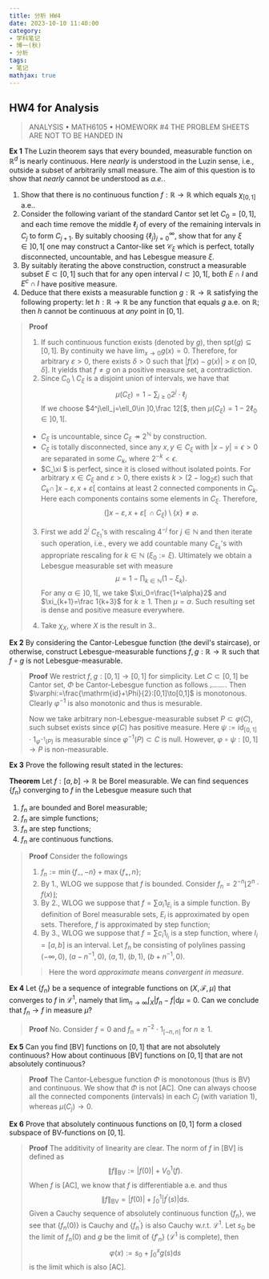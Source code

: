 ```yaml
---
title: 分析 HW4
date: 2023-10-10 11:40:00
category: 
- 学科笔记
- 博一(秋)
- 分析
tags: 
- 笔记
mathjax: true
---
```


## HW4 for Analysis

> ANALYSIS $\bullet$ MATH6105 $\bullet$ HOMEWORK \#4
> THE PROBLEM SHEETS ARE NOT TO BE HANDED IN

**Ex 1** The Luzin theorem says that every bounded, measurable function on $\mathbb R^d$ is nearly continuous. Here *nearly* is understood in the Luzin sense, i.e., outside a subset of arbitrarily small measure. The aim of this question is to show that *nearly* cannot be understood as *a.e.*. 

1. Show that there is no continuous function $f:\mathbb R\to \mathbb R$ which equals $\chi_{[0,1]}$ a.e..
2. Consider the following variant of the standard Cantor set let $C_0=[0,1]$, and each time remove the middle $\ell_j$ of every of the remaining intervals in $C_j$ to form $C_{j+1}$. By suitably choosing $\{\ell_j\}_{j=0}^\infty$, show that for any $\xi\in ]0,1[$ one may construct a Cantor-like set $\mathcal C_\xi$ which is perfect, totally disconnected, uncountable, and has Lebesgue measure $\xi$. 
3. By suitably iterating the above construction, construct a measurable subset $E\subset [0,1]$ such that for any open interval $I\subset ]0,1[$, both $E\cap I$ and $E^c\cap I$ have positive measure. 
4. Deduce that there exists a measurable function $g:\mathbb R\to \mathbb R$ satisfying the following property: let $h:\mathbb R\to \mathbb R$ be any function that equals $g$ a.e. on $\mathbb R$; then $h$ cannot be continuous at *any* point in $[0, 1]$.
> **Proof** 
> 1. If such continuous function exists (denoted by $g$), then $\mathrm{spt}(g)\subseteq [0,1]$. By continuity we have $\lim_{x\to 0}g(x)=0$. Therefore, for arbitrary $\varepsilon >0$, there exists $\delta >0$ such that $|f(x)-g(x)|>\varepsilon$ on $[0,\delta]$. It yields that $f\neq g$ on a positive measure set, a contradiction.
> 2. Since $C_0\setminus C_\xi$ is a disjoint union of intervals, we have that
> $$
> \mu(C_\xi)=1-\sum_{j\geq 0}2^j\cdot \ell_j
> $$
> If we choose $4^j\ell_j=\ell_0\in ]0,\frac 12[$, then $\mu(C_\xi)=1-2\ell_0\in]0,1[$. 
>
> * $C_\xi$ is uncountable, since $C_\xi\twoheadrightarrow 2^{\mathbb N}$ by construction. 
> * $C_\xi$ is totally disconnected, since any $x,y\in C_\xi$ with $|x-y|=\epsilon>0$ are separated in some $C_k$, where $2^{-k}< \epsilon$. 
> * $C_\xi $ is perfect, since it is closed without isolated points. For arbitrary $x\in C_\xi$ and $\varepsilon >0$, there exists $k>(2-\log_2 \varepsilon)$ such that $C_k\cap \,]x-\varepsilon,x+\varepsilon[$ contains at least $2$ connected components in $C_k$. Here each components contains some elements in $C_\xi$. Therefore, 
> $$
> \Big(]x-\varepsilon,x+\varepsilon[ \,\cap C_\xi\Big)\setminus \{x\}\neq \varnothing.
> $$
> 3. First we add $2^j$ $C_{\xi_1}$'s with rescaling $4^{-j}$ for $j\in \mathbb N$ and then iterate such operation, i.e., every we add countable many $C_{\xi_k}$'s with appropriate rescaling for $k\in \mathbb N$ ($\xi_0:=\xi$​). Ultimately we obtain a Lebesgue measurable set with measure
>    $$
>    \mu=1-\prod_{k\in \mathbb N}(1-\xi_k).
>    $$
>    For any $\alpha\in ]0,1[$, we take $\xi_0=\frac{1+\alpha}2$ and $\xi_{k+1}=\frac 1{k+3}$ for $k\geq 1$. Then $\mu=\alpha$. Such resulting set is dense and positive measure everywhere. 
>
> 4. Take $\chi_X$, where $X$ is the result in 3..

**Ex 2** By considering the Cantor-Lebesgue function (the devil's staircase), or otherwise, construct Lebesgue-measurable functions $f,g:\mathbb R\to \mathbb R$ such that $f\circ g$ is not Lebesgue-measurable.
> **Proof** We restrict $f,g:[0,1]\to[0,1]$ for simplicity. Let $C\subset [0,1]$ be Cantor set, $\Phi$ be Cantor-Lebesgue function as follows
> <img src="https://cdn.jsdelivr.net/gh/czhang271828/imgs/test/Cantor_function.gif" alt="Cantor_function" style="zoom:25%;" />. Then $\varphi:=\frac{\mathrm{id}+\Phi}{2}:[0,1]\to[0,1]$ is monotonous. Clearly $\varphi^{-1}$ is also monotonic and thus is mesurable. 
>
> Now we take arbitrary non-Lebesgue-measurable subset $P\subset \varphi(C)$, such subset exists since $\varphi(C)$ has positive measure. Here $\psi:=\mathrm{id}_{[0,1]}\cdot 1_{\varphi^{-1}(P)}$ is measurable since $\varphi^{-1}(P)\subset C$ is null. 
> However, $\varphi\circ \psi:[0,1]\to P$ is non-measurable. 


**Ex 3** Prove the following result stated in the lectures:

**Theorem** Let $f:[a,b]\to \mathbb R$ be Borel measurable. We can find sequences $\{f_n\}$ converging to $f$ in the Lebesgue measure such that

1. $f_n$ are bounded and Borel measurable;
2. $f_n$ are simple functions;
3. $f_n$ are step functions;
4. $f_n$ are continuous functions.

> **Proof** Consider the followings
> 1. $f_n:=\min\{f_-,-n\}+\max\{f_+,n\}$;
> 2. By 1., WLOG we suppose that $f$ is bounded. Consider $f_n=2^{-n}\lfloor 2^n\cdot f(x)\rfloor$;
> 3. By 2., WLOG we suppose that $f=\sum \alpha_i 1_{E_i}$ is a simple function. By definition of Borel measurable sets, $E_i$ is approximated by open sets. Therefore, $f$ is approximated by step function;
> 4. By 3., WLOG we suppose that $f=\sum c_i1_{I_i}$ is a step function, where $I_i=[a,b]$ is an interval. Let $f_n$ be consisting of polylines passing $(-\infty,0)$, $(a-n^{-1},0)$, $(a,1)$, $(b,1)$, $(b+n^{-1},0)$. 
> > Here the word *approximate* means *convergent in measure*.

**Ex 4** Let $\{f_n\}$ be a sequence of integrable functions on $(X,\mathscr F,\mu)$ that converges to $f$ in $\mathscr L^1$, namely that $\lim_{n\to\infty}\int_X|f_n-f|\mathrm d\mu=0$. Can we conclude that $f_n\to f$ in measure $\mu$? 
> **Proof** No. Consider $f=0$ and $f_n=n^{-2}\cdot 1_{[-n,n]}$ for $n\geq 1$. 

**Ex 5** Can you find [BV] functions on $[0, 1]$ that are not absolutely continuous? How about continuous [BV] functions on $[0, 1]$ that are not absolutely continuous?
> **Proof** The Cantor-Lebesgue function $\Phi$ is monotonous (thus is BV) and continuous. We show that $\Phi$ is not [AC]. One can always choose all the connected components (intervals) in each $C_j$ (with variation $1$), whereas $\mu(C_j)\to 0$. 

**Ex 6** Prove that absolutely continuous functions on $[0, 1]$ form a closed subspace of BV-functions on $[0, 1]$.
> **Proof** The additivity of linearity are clear. The norm of $f$ in [BV] is defined as
> $$
> \|f\|_{\mathrm{BV}}:=|f(0)|+V_0^1(f).
> $$
> When $f$ is [AC], we know that $f$ is differentiable a.e. and thus
> $$
> \|f\|_{\mathrm{BV}}=|f(0)|+\int_0^1|f^\prime(s)|\mathrm ds.
> $$
> Given a Cauchy sequence of absolutely continuous function $\{f_n\}$, we see that $\{f_n(0)\}$ is Cauchy and $\{f_n^\prime\}$ is also Cauchy w.r.t. $\mathscr L^1$. Let $s_0$ be the limit of $f_n(0)$ and $g$ be the limit of $\{f'_n\}$ ($\mathscr L^1$ is complete), then
> $$
> \varphi(x):=s_0+\int_0^xg(s)\mathrm ds
> $$
> is the limit which is also [AC]. 